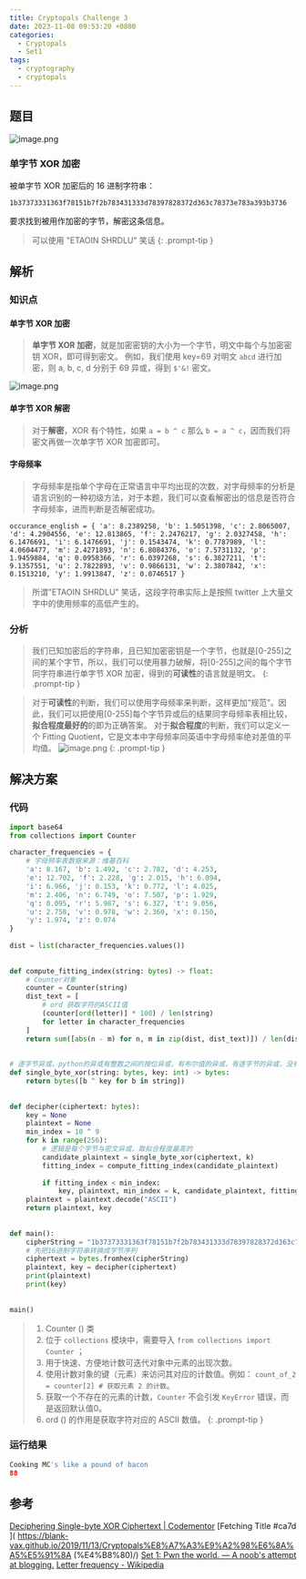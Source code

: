 ```yaml
---
title: Cryptopals Challenge 3
date: 2023-11-08 09:53:20 +0800
categories:
  - Cryptopals
  - Set1
tags:
  - cryptography
  - cryptopals
---
```


## 题目

![image.png](https://note-for-zephyrryan.oss-cn-beijing.aliyuncs.com/obsidian_picture/202311081037705.png)

### 单字节 XOR 加密
被单字节 XOR 加密后的 16 进制字符串：
```
1b37373331363f78151b7f2b783431333d78397828372d363c78373e783a393b3736
```
要求找到被用作加密的字节，解密这条信息。

> 可以使用 "ETAOIN SHRDLU" 笑话
{: .prompt-tip }

## 解析

### 知识点

#### 单字节 XOR 加密
>**单字节 XOR 加密**，就是加密密钥的大小为一个字节，明文中每个与加密密钥 XOR，即可得到密文。
>例如，我们使用 key=69 对明文 `abcd` 进行加密，则 a, b, c, d 分别于 69 异或，得到 `$'&!` 密文。

![image.png](https://note-for-zephyrryan.oss-cn-beijing.aliyuncs.com/obsidian_picture/202311081049242.png)

#### 单字节 XOR 解密
>对于**解密**，XOR 有个特性，如果 `a = b ^ c` 那么 `b = a ^ c`，因而我们将密文再做一次单字节 XOR 加密即可。

#### 字母频率
>字母频率是指单个字母在正常语言中平均出现的次数，对字母频率的分析是语言识别的一种初级方法，对于本题，我们可以查看解密出的信息是否符合字母频率，进而判断是否解密成功。
```
occurance_english = { 'a': 8.2389258, 'b': 1.5051398, 'c': 2.8065007, 'd': 4.2904556, 'e': 12.813865, 'f': 2.2476217, 'g': 2.0327458, 'h': 6.1476691, 'i': 6.1476691, 'j': 0.1543474, 'k': 0.7787989, 'l': 4.0604477, 'm': 2.4271893, 'n': 6.8084376, 'o': 7.5731132, 'p': 1.9459884, 'q': 0.0958366, 'r': 6.0397268, 's': 6.3827211, 't': 9.1357551, 'u': 2.7822893, 'v': 0.9866131, 'w': 2.3807842, 'x': 0.1513210, 'y': 1.9913847, 'z': 0.0746517 }
```
>所谓"ETAOIN SHRDLU" 笑话，这段字符串实际上是按照 twitter 上大量文字中的使用频率的高低产生的。
### 分析
> 我们已知加密后的字符串，且已知加密密钥是一个字节，也就是[0-255]之间的某个字节，所以，我们可以使用暴力破解，将[0-255]之间的每个字节同字符串进行单字节 XOR 加密，得到的**可读性**的语言就是明文。
{: .prompt-tip }

> 对于**可读性**的判断，我们可以使用字母频率来判断，这样更加“规范”。因此，我们可以把使用[0-255]每个字节异或后的结果同字母频率表相比较，**拟合程度最好的**的即为正确答案。
> 对于**拟合程度**的判断，我们可以定义一个 Fitting Quotient，它是文本中字母频率同英语中字母频率绝对差值的平均值。
> ![image.png](https://note-for-zephyrryan.oss-cn-beijing.aliyuncs.com/obsidian_picture/202311081114941.png)
{: .prompt-tip }


## 解决方案

### 代码

```python
import base64  
from collections import Counter  
  
character_frequencies = {  
    # 字母频率表数据来源：维基百科  
    'a': 8.167, 'b': 1.492, 'c': 2.782, 'd': 4.253,  
    'e': 12.702, 'f': 2.228, 'g': 2.015, 'h': 6.094,  
    'i': 6.966, 'j': 0.153, 'k': 0.772, 'l': 4.025,  
    'm': 2.406, 'n': 6.749, 'o': 7.507, 'p': 1.929,  
    'q': 0.095, 'r': 5.987, 's': 6.327, 't': 9.056,  
    'u': 2.758, 'v': 0.978, 'w': 2.360, 'x': 0.150,  
    'y': 1.974, 'z': 0.074  
}  
  
dist = list(character_frequencies.values())  
  
  
def compute_fitting_index(string: bytes) -> float:  
    # Counter对象  
    counter = Counter(string)  
    dist_text = [  
        # ord 获取字符的ASCII值  
        (counter[ord(letter)] * 100) / len(string)  
        for letter in character_frequencies  
    ]  
    return sum([abs(n - m) for n, m in zip(dist, dist_text)]) / len(dist_text)  
  
  
# 逐字节异或，python的异或有整数之间的按位异或，有布尔值的异或，有逐字节的异或，没有bit级别的异或  
def single_byte_xor(string: bytes, key: int) -> bytes:  
    return bytes([b ^ key for b in string])  
  
  
def decipher(ciphertext: bytes):  
    key = None  
    plaintext = None  
    min_index = 10 ^ 9  
    for k in range(256):  
        # 逻辑是每个字节与密文异或，取拟合程度最高的  
        candidate_plaintext = single_byte_xor(ciphertext, k)  
        fitting_index = compute_fitting_index(candidate_plaintext)  
  
        if fitting_index < min_index:  
            key, plaintext, min_index = k, candidate_plaintext, fitting_index  
    plaintext = plaintext.decode("ASCII")  
    return plaintext, key  
  
  
def main():  
    cipherString = "1b37373331363f78151b7f2b783431333d78397828372d363c78373e783a393b3736"  
    # 先把16进制字符串转换成字节序列  
    ciphertext = bytes.fromhex(cipherString)  
    plaintext, key = decipher(ciphertext)  
    print(plaintext)  
    print(key)  
  
  
main()
```

>1. Counter () 类
>	1. 位于 `collections` 模块中，需要导入 `from collections import Counter` ；
>	2. 用于快速、方便地计数可迭代对象中元素的出现次数。
>	3. 使用计数对象的键（元素）来访问其对应的计数值。例如： `count_of_2 = counter[2] # 获取元素 2 的计数`。
>	4. 获取一个不存在的元素的计数，`Counter` 不会引发 `KeyError` 错误，而是返回默认值0。
>2. ord () 的作用是获取字符对应的 ASCII 数值。
{: .prompt-tip }

### 运行结果

```python
Cooking MC's like a pound of bacon
88
```

## 参考
[Deciphering Single-byte XOR Ciphertext | Codementor](https://www.codementor.io/@arpitbhayani/deciphering-single-byte-xor-ciphertext-17mtwlzh30)
[Fetching Title #ca7d ]( https://blank-vax.github.io/2019/11/13/Cryptopals%E8%A7%A3%E9%A2%98%E6%8A%A5%E5%91%8A (%E4%B8%80)/)
[Set 1: Pwn the world. — A noob's attempt at blogging.](https://hexterisk.github.io/blog/posts/2020/04/20/set-1/)
[Letter frequency - Wikipedia](https://en.wikipedia.org/wiki/Letter_frequency)